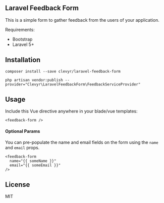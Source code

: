 Laravel Feedback Form
---

This is a simple form to gather feedback from the users of your application.

Requirements:
* Bootstrap
* Laravel 5+

## Installation
```shell
composer install --save clevyr/laravel-feedback-form

php artisan vendor:publish --provider="Clevyr\LaravelFeedbackForm\FeedbackServiceProvider"
```

## Usage
Include this Vue directive anywhere in your blade/vue templates:
```
<feedback-form />
```

#### Optional Params
You can pre-populate the name and email fields on the form using the `name` and
`email` props.

```
<feedback-form
  name="{{ someName }}"
  email="{{ someEmail }}"
/>
```

## License

MIT
